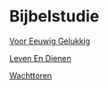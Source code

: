 # Bijbelstudie

[Voor Eeuwig Gelukkig](/eeuwig_gelukkig)

[Leven En Dienen](/leven_dienen)

[Wachttoren](/wachttoren)
